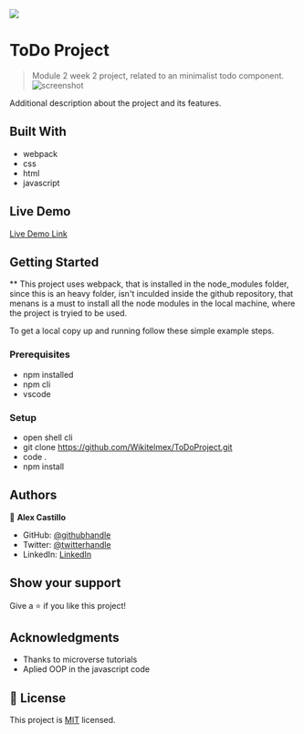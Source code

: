 ![](https://img.shields.io/badge/Microverse-blueviolet)

# ToDo Project

> Module 2 week 2 project, related to an minimalist todo component.
> ![screenshot](https://user-images.githubusercontent.com/59240486/134375861-dd71b9d8-82fb-42ed-97c2-bee8359ba393.png)

Additional description about the project and its features.

## Built With

- webpack
- css
- html
- javascript

## Live Demo

[Live Demo Link](https://wikitelmex.github.io/ToDoProject/)


## Getting Started

** This project uses webpack, that is installed in the node_modules folder, since this is an heavy folder, isn't inculded inside the github repository, that menans is a must to install all the node modules in the local machine, where the project is tryied to be used.


To get a local copy up and running follow these simple example steps.

### Prerequisites
- npm installed
- npm cli
- vscode

### Setup
- open shell cli
- git clone https://github.com/Wikitelmex/ToDoProject.git
- code .
- npm install

## Authors

👤 **Alex Castillo**

- GitHub: [@githubhandle](https://github.com/githubhandle)
- Twitter: [@twitterhandle](https://twitter.com/twitterhandle)
- LinkedIn: [LinkedIn](https://linkedin.com/in/linkedinhandle)

## Show your support

Give a ⭐️ if you like this project!

## Acknowledgments

- Thanks to microverse tutorials
- Aplied OOP in the javascript code

## 📝 License

This project is [MIT](./MIT.md) licensed.
